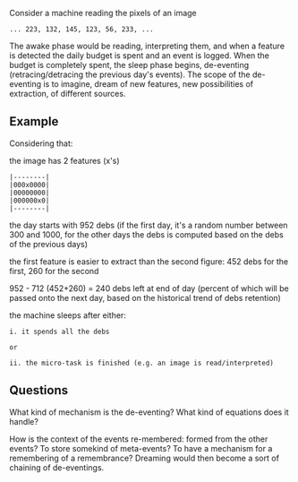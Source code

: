 Consider a machine reading the pixels of an image

    ... 223, 132, 145, 123, 56, 233, ...

The awake phase would be reading, interpreting them, and when a feature is detected the daily budget is spent and an event is logged. When the budget is completely spent, the sleep phase begins, de-eventing (retracing/detracing the previous day's events). The scope of the de-eventing is to imagine, dream of new features, new possibilities of extraction, of different sources.


## Example

Considering that:

the image has 2 features (x's)

    |--------|
    |000x0000|
    |00000000|
    |000000x0|
    |--------|

the day starts with 952 debs (if the first day, it's a random number between 300 and 1000, for the other days the debs is computed based on the debs of the previous days)

the first feature is easier to extract than the second figure: 452 debs for the first, 260 for the second

952 - 712 (452+260) = 240 debs left at end of day (percent of which will be passed onto the next day, based on the historical trend of debs retention)

the machine sleeps after either:

    i. it spends all the debs

    or

    ii. the micro-task is finished (e.g. an image is read/interpreted)


## Questions

What kind of mechanism is the de-eventing? What kind of equations does it handle?

How is the context of the events re-membered: formed from the other events? To store somekind of meta-events? To have a mechanism for a remembering of a remembrance? Dreaming would then become a sort of chaining of de-eventings.
